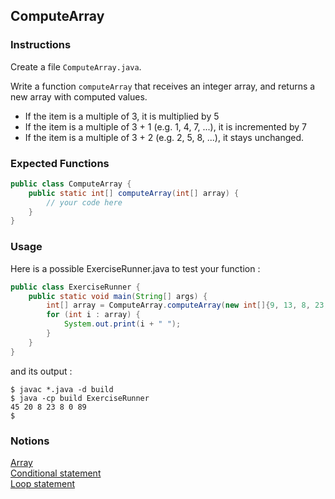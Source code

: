 ## ComputeArray

### Instructions

Create a file `ComputeArray.java`.

Write a function `computeArray` that receives an integer array, and returns a new array with computed values.

- If the item is a multiple of 3, it is multiplied by 5
- If the item is a multiple of 3 + 1 (e.g. 1, 4, 7, ...), it is incremented by 7
- If the item is a multiple of 3 + 2 (e.g. 2, 5, 8, ...), it stays unchanged.

### Expected Functions

```java
public class ComputeArray {
    public static int[] computeArray(int[] array) {
        // your code here
    }
}
```

### Usage

Here is a possible ExerciseRunner.java to test your function :

```java
public class ExerciseRunner {
    public static void main(String[] args) {
        int[] array = ComputeArray.computeArray(new int[]{9, 13, 8, 23, 1, 0, 89});
        for (int i : array) {
            System.out.print(i + " ");
        }
    }
}
```

and its output :

```shell
$ javac *.java -d build
$ java -cp build ExerciseRunner
45 20 8 23 8 0 89
$
```

### Notions

[Array](https://docs.oracle.com/javase/tutorial/java/nutsandbolts/arrays.html)  
[Conditional statement](https://docs.oracle.com/javase/tutorial/java/nutsandbolts/if.html)  
[Loop statement](https://docs.oracle.com/javase/tutorial/java/nutsandbolts/for.html)
